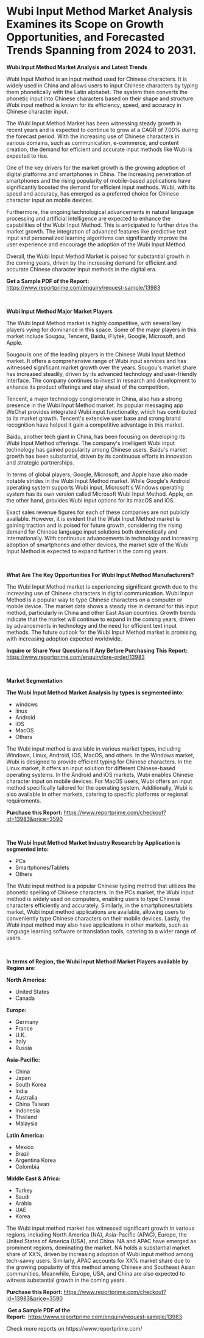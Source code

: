<p><h1>Wubi Input Method Market Analysis Examines its Scope on Growth Opportunities, and Forecasted Trends Spanning from 2024 to 2031.</h1></p><p><strong>Wubi Input Method Market Analysis and Latest Trends</strong></p>
<p><p>Wubi Input Method is an input method used for Chinese characters. It is widely used in China and allows users to input Chinese characters by typing them phonetically with the Latin alphabet. The system then converts the phonetic input into Chinese characters based on their shape and structure. Wubi input method is known for its efficiency, speed, and accuracy in Chinese character input.</p><p>The Wubi Input Method Market has been witnessing steady growth in recent years and is expected to continue to grow at a CAGR of 7.00% during the forecast period. With the increasing use of Chinese characters in various domains, such as communication, e-commerce, and content creation, the demand for efficient and accurate input methods like Wubi is expected to rise.</p><p>One of the key drivers for the market growth is the growing adoption of digital platforms and smartphones in China. The increasing penetration of smartphones and the rising popularity of mobile-based applications have significantly boosted the demand for efficient input methods. Wubi, with its speed and accuracy, has emerged as a preferred choice for Chinese character input on mobile devices.</p><p>Furthermore, the ongoing technological advancements in natural language processing and artificial intelligence are expected to enhance the capabilities of the Wubi Input Method. This is anticipated to further drive the market growth. The integration of advanced features like predictive text input and personalized learning algorithms can significantly improve the user experience and encourage the adoption of the Wubi Input Method.</p><p>Overall, the Wubi Input Method Market is poised for substantial growth in the coming years, driven by the increasing demand for efficient and accurate Chinese character input methods in the digital era.</p></p>
<p><strong>Get a Sample PDF of the Report:&nbsp;</strong> <a href="https://www.reportprime.com/enquiry/request-sample/13983">https://www.reportprime.com/enquiry/request-sample/13983</a></p>
<p>&nbsp;</p>
<p><strong>Wubi Input Method Major Market Players</strong></p>
<p><p>The Wubi Input Method market is highly competitive, with several key players vying for dominance in this space. Some of the major players in this market include Sougou, Tencent, Baidu, iFlytek, Google, Microsoft, and Apple. </p><p>Sougou is one of the leading players in the Chinese Wubi Input Method market. It offers a comprehensive range of Wubi input services and has witnessed significant market growth over the years. Sougou's market share has increased steadily, driven by its advanced technology and user-friendly interface. The company continues to invest in research and development to enhance its product offerings and stay ahead of the competition.</p><p>Tencent, a major technology conglomerate in China, also has a strong presence in the Wubi Input Method market. Its popular messaging app WeChat provides integrated Wubi input functionality, which has contributed to its market growth. Tencent's extensive user base and strong brand recognition have helped it gain a competitive advantage in this market.</p><p>Baidu, another tech giant in China, has been focusing on developing its Wubi Input Method offerings. The company's intelligent Wubi input technology has gained popularity among Chinese users. Baidu's market growth has been substantial, driven by its continuous efforts in innovation and strategic partnerships. </p><p>In terms of global players, Google, Microsoft, and Apple have also made notable strides in the Wubi Input Method market. While Google's Android operating system supports Wubi input, Microsoft's Windows operating system has its own version called Microsoft Wubi Input Method. Apple, on the other hand, provides Wubi input options for its macOS and iOS.</p><p>Exact sales revenue figures for each of these companies are not publicly available. However, it is evident that the Wubi Input Method market is gaining traction and is poised for future growth, considering the rising demand for Chinese language input solutions both domestically and internationally. With continuous advancements in technology and increasing adoption of smartphones and other devices, the market size of the Wubi Input Method is expected to expand further in the coming years.</p></p>
<p>&nbsp;</p>
<p><strong>What Are The Key Opportunities For Wubi Input Method Manufacturers?</strong></p>
<p><p>The Wubi Input Method market is experiencing significant growth due to the increasing use of Chinese characters in digital communication. Wubi Input Method is a popular way to type Chinese characters on a computer or mobile device. The market data shows a steady rise in demand for this input method, particularly in China and other East Asian countries. Growth trends indicate that the market will continue to expand in the coming years, driven by advancements in technology and the need for efficient text input methods. The future outlook for the Wubi Input Method market is promising, with increasing adoption expected worldwide.</p></p>
<p><strong>Inquire or Share Your Questions If Any Before Purchasing This Report:</strong> <a href="https://www.reportprime.com/enquiry/pre-order/13983">https://www.reportprime.com/enquiry/pre-order/13983</a></p>
<p>&nbsp;</p>
<p><strong>Market Segmentation</strong></p>
<p><strong>The Wubi Input Method Market Analysis by types is segmented into:</strong></p>
<p><ul><li>windows</li><li>linux</li><li>Android</li><li>iOS</li><li>MacOS</li><li>Others</li></ul></p>
<p><p>The Wubi input method is available in various market types, including Windows, Linux, Android, iOS, MacOS, and others. In the Windows market, Wubi is designed to provide efficient typing for Chinese characters. In the Linux market, it offers an input solution for different Chinese-based operating systems. In the Android and iOS markets, Wubi enables Chinese character input on mobile devices. For MacOS users, Wubi offers an input method specifically tailored for the operating system. Additionally, Wubi is also available in other markets, catering to specific platforms or regional requirements.</p></p>
<p><strong>Purchase this Report:&nbsp;</strong><a href="https://www.reportprime.com/checkout?id=13983&price=3590">https://www.reportprime.com/checkout?id=13983&price=3590</a></p>
<p>&nbsp;</p>
<p><strong>The Wubi Input Method Market Industry Research by Application is segmented into:</strong></p>
<p><ul><li>PCs</li><li>Smartphones/Tablets</li><li>Others</li></ul></p>
<p><p>The Wubi input method is a popular Chinese typing method that utilizes the phonetic spelling of Chinese characters. In the PCs market, the Wubi input method is widely used on computers, enabling users to type Chinese characters efficiently and accurately. Similarly, in the smartphones/tablets market, Wubi input method applications are available, allowing users to conveniently type Chinese characters on their mobile devices. Lastly, the Wubi input method may also have applications in other markets, such as language learning software or translation tools, catering to a wider range of users.</p></p>
<p>&nbsp;</p>
<p><strong>In terms of Region, the Wubi Input Method Market Players available by Region are:</strong></p>
<p>
    <p> <strong> North America: </strong>
        <ul>
            <li>United States</li>
            <li>Canada</li>
        </ul>
        </p> 
    <p> <strong> Europe: </strong>
        <ul>
            <li>Germany</li>
            <li>France</li>
            <li>U.K.</li>
            <li>Italy</li>
            <li>Russia</li>
        </ul>
        </p> 
    <p> <strong> Asia-Pacific: </strong>
        <ul>
            <li>China</li>
            <li>Japan</li>
            <li>South Korea</li>
            <li>India</li>
            <li>Australia</li>
            <li>China Taiwan</li>
            <li>Indonesia</li>
            <li>Thailand</li>
            <li>Malaysia</li>
        </ul>
        </p> 
    <p> <strong> Latin America: </strong>
        <ul>
            <li>Mexico</li>
            <li>Brazil</li>
            <li>Argentina Korea</li>
            <li>Colombia</li>
        </ul>
        </p> 
    <p> <strong> Middle East & Africa: </strong>
        <ul>
            <li>Turkey</li>
            <li>Saudi</li>
            <li>Arabia</li>
            <li>UAE</li>
            <li>Korea</li>
        </ul>
    </p>
    </p>
<p><p>The Wubi input method market has witnessed significant growth in various regions, including North America (NA), Asia-Pacific (APAC), Europe, the United States of America (USA), and China. NA and APAC have emerged as prominent regions, dominating the market. NA holds a substantial market share of XX%, driven by increasing adoption of Wubi input method among tech-savvy users. Similarly, APAC accounts for XX% market share due to the growing popularity of this method among Chinese and Southeast Asian communities. Meanwhile, Europe, USA, and China are also expected to witness substantial growth in the coming years.</p></p>
<p><strong>Purchase this Report: </strong><a href="https://www.reportprime.com/checkout?id=13983&price=3590">https://www.reportprime.com/checkout?id=13983&price=3590</a></p>
<p>&nbsp;<strong>Get a Sample PDF of the Report:&nbsp;&nbsp;</strong><a href="https://www.reportprime.com/enquiry/request-sample/13983">https://www.reportprime.com/enquiry/request-sample/13983</a></p>
<p><strong></strong></p>
<p>Check more reports on https://www.reportprime.com/</p>